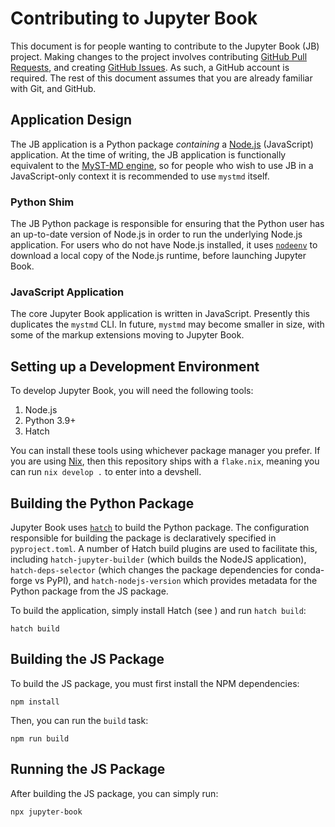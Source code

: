 # Contributing to Jupyter Book

This document is for people wanting to contribute to the Jupyter Book (JB) project. Making changes to the project involves contributing [GitHub Pull Requests](https://docs.github.com/en/pull-requests), and creating [GitHub Issues](https://docs.github.com/en/issues). As such, a GitHub account is required. The rest of this document assumes that you are already familiar with Git, and GitHub.

## Application Design

The JB application is a Python package _containing_ a [Node.js](https://nodejs.org/en) (JavaScript) application. At the time of writing, the JB application is functionally equivalent to the [MyST-MD engine](https://github.com/jupyter-book/mystmd), so for people who wish to use JB in a JavaScript-only context it is recommended to use `mystmd` itself.

### Python Shim

The JB Python package is responsible for ensuring that the Python user has an up-to-date version of Node.js in order to run the underlying Node.js application. For users who do not have Node.js installed, it uses [`nodeenv`](https://github.com/ekalinin/nodeenv) to download a local copy of the Node.js runtime, before launching Jupyter Book.

### JavaScript Application

The core Jupyter Book application is written in JavaScript. Presently this duplicates the `mystmd` CLI. In future, `mystmd` may become smaller in size, with some of the markup extensions moving to Jupyter Book.

## Setting up a Development Environment

To develop Jupyter Book, you will need the following tools:

1. Node.js
2. Python 3.9+
3. Hatch

You can install these tools using whichever package manager you prefer. If you are using [Nix](https://nixos.org/), then this repository ships with a `flake.nix`, meaning you can run `nix develop .` to enter into a devshell.

## Building the Python Package

Jupyter Book uses [`hatch`](https://hatch.pypa.io/) to build the Python package. The configuration responsible for building the package is declaratively specified in `pyproject.toml`. A number of Hatch build plugins are used to facilitate this, including `hatch-jupyter-builder` (which builds the NodeJS application), `hatch-deps-selector` (which changes the package dependencies for conda-forge vs PyPI), and `hatch-nodejs-version` which provides metadata for the Python package from the JS package.

To build the application, simply install Hatch (see [](#setting-up-a-development-environment)) and run `hatch build`:

```shell
hatch build
```

## Building the JS Package

To build the JS package, you must first install the NPM dependencies:

```shell
npm install
```

Then, you can run the `build` task:

```shell
npm run build
```

## Running the JS Package

After building the JS package, you can simply run:

```shell
npx jupyter-book
```
